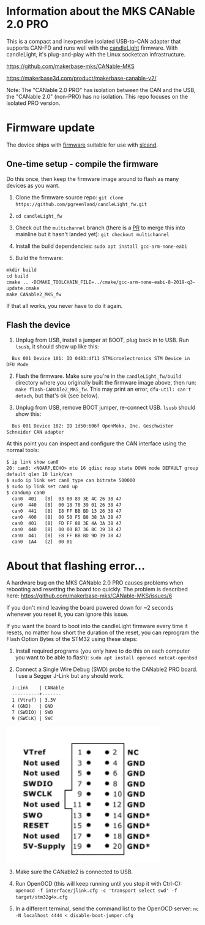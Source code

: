 # Information about the MKS CANable 2.0 PRO

This is a compact and inexpensive isolated USB-to-CAN
adapter that supports CAN-FD and runs well with the
[candleLight](https://github.com/candle-usb/candleLight_fw) firmware.
With candleLight, it's plug-and-play with the Linux socketcan
infrastructure.

<https://github.com/makerbase-mks/CANable-MKS>

<https://makerbase3d.com/product/makerbase-canable-v2/>

Note: The "CANable 2.0 PRO" has isolation between the CAN and the USB,
the "CANable 2.0" (non-PRO) has no isolation.  This repo focuses on the
isolated PRO version.


# Firmware update

The device ships with
[firmware](https://github.com/normaldotcom/canable2-fw) suitable for
use with [slcand](https://github.com/linux-can/can-utils/).


## One-time setup - compile the firmware

Do this once, then keep the firmware image around to flash as many
devices as you want.

1. Clone the firmware source repo: `git clone https://github.com/pgreenland/candleLight_fw.git`

2. `cd candleLight_fw`

3. Check out the `multichannel` branch (there is a
[PR](https://github.com/candle-usb/candleLight_fw/pull/176) to merge
this into mainline but it hasn't landed yet): `git checkout multichannel`

4. Install the build dependencies: `sudo apt install gcc-arm-none-eabi`

5. Build the firmware:
```
mkdir build
cd build
cmake .. -DCMAKE_TOOLCHAIN_FILE=../cmake/gcc-arm-none-eabi-8-2019-q3-update.cmake
make CANable2_MKS_fw
```

If that all works, you never have to do it again.


## Flash the device

1. Unplug from USB, install a jumper at BOOT, plug back in to USB.
Run `lsusb`, it should show up like this:
```
  Bus 001 Device 101: ID 0483:df11 STMicroelectronics STM Device in DFU Mode
```

2. Flash the firmware.  Make sure you're in the `candleLight_fw/build`
directory where you originally built the firmware image above, then run:
`make flash-CANable2_MKS_fw`.  This may print an error, `dfu-util:
can't detach`, but that's ok (see below).

3. Unplug from USB, remove BOOT jumper, re-connect USB.  `lsusb` should
show this:
```
  Bus 001 Device 102: ID 1d50:606f OpenMoko, Inc. Geschwister Schneider CAN adapter
```

At this point you can inspect and configure the CAN interface using the normal tools:

```
$ ip link show can0
20: can0: <NOARP,ECHO> mtu 16 qdisc noop state DOWN mode DEFAULT group default qlen 10 link/can
$ sudo ip link set can0 type can bitrate 500000
$ sudo ip link set can0 up
$ candump can0
  can0  401   [8]  03 00 89 3E 4C 26 38 47
  can0  440   [8]  00 18 70 39 01 26 38 47
  can0  441   [8]  E8 FF BB BD 13 26 38 47
  can0  400   [8]  00 50 F5 B8 38 3A 38 47
  can0  401   [8]  FD FF 88 3E 4A 3A 38 47
  can0  440   [8]  00 00 B7 36 8C 39 38 47
  can0  441   [8]  E8 FF BB BD 9D 39 38 47
  can0  1A4   [2]  00 01
```



# About that flashing error...

A hardware bug on the MKS CANable 2.0 PRO causes problems when rebooting
and resetting the board too quickly.  The problem is described here:
<https://github.com/makerbase-mks/CANable-MKS/issues/6>

If you don't mind leaving the board powered down for ~2 seconds whenever
you reset it, you can ignore this issue.

If you want the board to boot into the candleLight firmware every time it
resets, no matter how short the duration of the reset, you can reprogram
the Flash Option Bytes of the STM32 using these steps:

1. Install required programs (you only have to do this on each computer
you want to be able to flash): `sudo apt install openocd netcat-openbsd`

2. Connect a Single Wire Debug (SWD) probe to the CANable2 PRO board.
I use a Segger J-Link but any should work.
```
  J-Link    | CANable
  ----------+-------
  1 (Vtref) | 3.3V
  4 (GND)   | GND
  7 (SWDIO) | SWD
  9 (SWCLK) | SWC
```
![](/pics/j-link-connector.png)

3. Make sure the CANable2 is connected to USB.

4. Run OpenOCD (this will keep running until you stop it with
Ctrl-C): `openocd -f interface/jlink.cfg -c 'transport select swd'
-f target/stm32g4x.cfg`

5. In a different terminal, send the command list to the OpenOCD server:
`nc -N localhost 4444 < disable-boot-jumper.cfg`
